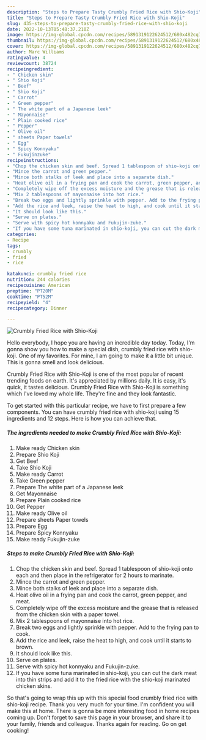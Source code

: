 ```yaml
---
description: "Steps to Prepare Tasty Crumbly Fried Rice with Shio-Koji"
title: "Steps to Prepare Tasty Crumbly Fried Rice with Shio-Koji"
slug: 435-steps-to-prepare-tasty-crumbly-fried-rice-with-shio-koji
date: 2022-10-13T05:48:37.210Z
image: https://img-global.cpcdn.com/recipes/5891319122624512/680x482cq70/crumbly-fried-rice-with-shio-koji-recipe-main-photo.jpg
thumbnail: https://img-global.cpcdn.com/recipes/5891319122624512/680x482cq70/crumbly-fried-rice-with-shio-koji-recipe-main-photo.jpg
cover: https://img-global.cpcdn.com/recipes/5891319122624512/680x482cq70/crumbly-fried-rice-with-shio-koji-recipe-main-photo.jpg
author: Marc Williams
ratingvalue: 4
reviewcount: 38724
recipeingredient:
- " Chicken skin"
- " Shio Koji"
- " Beef"
- " Shio Koji"
- " Carrot"
- " Green pepper"
- " The white part of a Japanese leek"
- " Mayonnaise"
- " Plain cooked rice"
- " Pepper"
- " Olive oil"
- " sheets Paper towels"
- " Egg"
- " Spicy Konnyaku"
- " Fukujinzuke"
recipeinstructions:
- "Chop the chicken skin and beef. Spread 1 tablespoon of shio-koji onto each and then place in the refrigerator for 2 hours to marinate."
- "Mince the carrot and green pepper."
- "Mince both stalks of leek and place into a separate dish."
- "Heat olive oil in a frying pan and cook the carrot, green pepper, and meat."
- "Completely wipe off the excess moisture and the grease that is released from the chicken skin with a paper towel."
- "Mix 2 tablespoons of mayonnaise into hot rice."
- "Break two eggs and lightly sprinkle with pepper. Add to the frying pan to cook."
- "Add the rice and leek, raise the heat to high, and cook until it starts to brown."
- "It should look like this."
- "Serve on plates."
- "Serve with spicy hot konnyaku and Fukujin-zuke."
- "If you have some tuna marinated in shio-koji, you can cut the dark meat into thin strips and add it to the fried rice with the shio-koji marinated chicken skins."
categories:
- Recipe
tags:
- crumbly
- fried
- rice

katakunci: crumbly fried rice 
nutrition: 244 calories
recipecuisine: American
preptime: "PT20M"
cooktime: "PT52M"
recipeyield: "4"
recipecategory: Dinner

---
```



![Crumbly Fried Rice with Shio-Koji](https://img-global.cpcdn.com/recipes/5891319122624512/680x482cq70/crumbly-fried-rice-with-shio-koji-recipe-main-photo.jpg)

Hello everybody, I hope you are having an incredible day today. Today, I'm gonna show you how to make a special dish, crumbly fried rice with shio-koji. One of my favorites. For mine, I am going to make it a little bit unique. This is gonna smell and look delicious.

Crumbly Fried Rice with Shio-Koji is one of the most popular of recent trending foods on earth. It's appreciated by millions daily. It is easy, it's quick, it tastes delicious. Crumbly Fried Rice with Shio-Koji is something which I've loved my whole life. They're fine and they look fantastic.




To get started with this particular recipe, we have to first prepare a few components. You can have crumbly fried rice with shio-koji using 15 ingredients and 12 steps. Here is how you can achieve that.

<!--inarticleads1-->

##### The ingredients needed to make Crumbly Fried Rice with Shio-Koji:

1. Make ready  Chicken skin
1. Prepare  Shio Koji
1. Get  Beef
1. Take  Shio Koji
1. Make ready  Carrot
1. Take  Green pepper
1. Prepare  The white part of a Japanese leek
1. Get  Mayonnaise
1. Prepare  Plain cooked rice
1. Get  Pepper
1. Make ready  Olive oil
1. Prepare  sheets Paper towels
1. Prepare  Egg
1. Prepare  Spicy Konnyaku
1. Make ready  Fukujin-zuke




<!--inarticleads2-->

##### Steps to make Crumbly Fried Rice with Shio-Koji:

1. Chop the chicken skin and beef. Spread 1 tablespoon of shio-koji onto each and then place in the refrigerator for 2 hours to marinate.
1. Mince the carrot and green pepper.
1. Mince both stalks of leek and place into a separate dish.
1. Heat olive oil in a frying pan and cook the carrot, green pepper, and meat.
1. Completely wipe off the excess moisture and the grease that is released from the chicken skin with a paper towel.
1. Mix 2 tablespoons of mayonnaise into hot rice.
1. Break two eggs and lightly sprinkle with pepper. Add to the frying pan to cook.
1. Add the rice and leek, raise the heat to high, and cook until it starts to brown.
1. It should look like this.
1. Serve on plates.
1. Serve with spicy hot konnyaku and Fukujin-zuke.
1. If you have some tuna marinated in shio-koji, you can cut the dark meat into thin strips and add it to the fried rice with the shio-koji marinated chicken skins.




So that's going to wrap this up with this special food crumbly fried rice with shio-koji recipe. Thank you very much for your time. I'm confident you will make this at home. There is gonna be more interesting food in home recipes coming up. Don't forget to save this page in your browser, and share it to your family, friends and colleague. Thanks again for reading. Go on get cooking!
